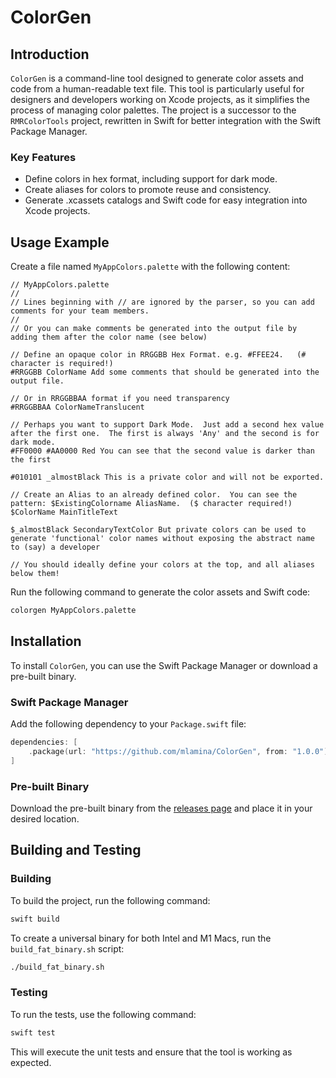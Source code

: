 # ColorGen

## Introduction

`ColorGen` is a command-line tool designed to generate color assets and code from a human-readable text file. This tool is particularly useful for designers and developers working on Xcode projects, as it simplifies the process of managing color palettes. The project is a successor to the `RMRColorTools` project, rewritten in Swift for better integration with the Swift Package Manager.

### Key Features
- Define colors in hex format, including support for dark mode.
- Create aliases for colors to promote reuse and consistency.
- Generate .xcassets catalogs and Swift code for easy integration into Xcode projects.

## Usage Example

Create a file named `MyAppColors.palette` with the following content:

```plaintext
// MyAppColors.palette
//
// Lines beginning with // are ignored by the parser, so you can add comments for your team members.
//
// Or you can make comments be generated into the output file by adding them after the color name (see below)

// Define an opaque color in RRGGBB Hex Format. e.g. #FFEE24.   (# character is required!)
#RRGGBB ColorName Add some comments that should be generated into the output file.

// Or in RRGGBBAA format if you need transparency
#RRGGBBAA ColorNameTranslucent

// Perhaps you want to support Dark Mode.  Just add a second hex value after the first one.  The first is always 'Any' and the second is for dark mode.
#FF0000 #AA0000 Red You can see that the second value is darker than the first

#010101 _almostBlack This is a private color and will not be exported.

// Create an Alias to an already defined color.  You can see the pattern: $ExistingColorname AliasName.  ($ character required!)
$ColorName MainTitleText

$_almostBlack SecondaryTextColor But private colors can be used to generate 'functional' color names without exposing the abstract name to (say) a developer

// You should ideally define your colors at the top, and all aliases below them!
```

Run the following command to generate the color assets and Swift code:

```sh
colorgen MyAppColors.palette
```

## Installation

To install `ColorGen`, you can use the Swift Package Manager or download a pre-built binary.

### Swift Package Manager

Add the following dependency to your `Package.swift` file:

```swift
dependencies: [
    .package(url: "https://github.com/mlamina/ColorGen", from: "1.0.0")
]
```

### Pre-built Binary

Download the pre-built binary from the [releases page](https://github.com/mlamina/ColorGen/releases) and place it in your desired location.

## Building and Testing

### Building

To build the project, run the following command:

```sh
swift build
```

To create a universal binary for both Intel and M1 Macs, run the `build_fat_binary.sh` script:

```sh
./build_fat_binary.sh
```

### Testing

To run the tests, use the following command:

```sh
swift test
```

This will execute the unit tests and ensure that the tool is working as expected.
